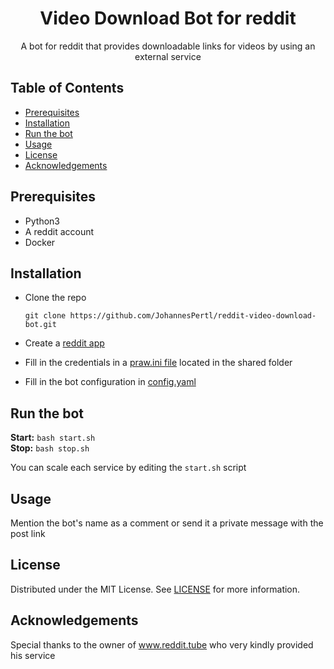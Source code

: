 <h1 align=center>Video Download Bot for reddit</h1>
<p align=center>A bot for reddit that provides downloadable links for videos by using an external service</p>


## Table of Contents


* [Prerequisites](#prerequisites)
* [Installation](#installation)
* [Run the bot](#run-the-bot)
* [Usage](#usage)
* [License](#license)
* [Acknowledgements](#acknowledgements)


## Prerequisites

* Python3
* A reddit account
* Docker
  

## Installation


* Clone the repo

      git clone https://github.com/JohannesPertl/reddit-video-download-bot.git
    
* Create a [reddit app](https://ssl.reddit.com/prefs/apps/)
* Fill in the credentials in a [praw.ini file](https://praw.readthedocs.io/en/latest/getting_started/configuration/prawini.html)
located in the shared folder
* Fill in the bot configuration in [config.yaml](shared/config.yaml)

## Run the bot

**Start:** ```bash start.sh```  
**Stop:** ```bash stop.sh```

You can scale each service by editing the ```start.sh``` script

## Usage

Mention the bot's name as a comment or send it a private message with the post link

## License

Distributed under the MIT License. See [LICENSE](LICENSE) for more information.


## Acknowledgements

Special thanks to the owner of www.reddit.tube who very kindly provided his service



